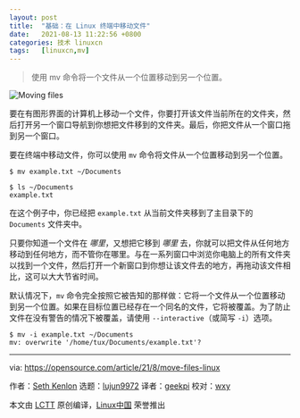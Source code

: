```yaml
---
layout: post
title:	"基础：在 Linux 终端中移动文件"
date:	2021-08-13 11:22:56 +0800 
categories:	技术 linuxcn 
tags:	[linuxcn,mv]
---
```




> 
> 使用 mv 命令将一个文件从一个位置移动到另一个位置。
> 
> 
> 


![](/Asserts/Images//attachment/album/202108/13/112248lnal8a0qz50zqzld.jpg "Moving files")


要在有图形界面的计算机上移动一个文件，你要打开该文件当前所在的文件夹，然后打开另一个窗口导航到你想把文件移到的文件夹。最后，你把文件从一个窗口拖到另一个窗口。


要在终端中移动文件，你可以使用 `mv` 命令将文件从一个位置移动到另一个位置。



```
$ mv example.txt ~/Documents

$ ls ~/Documents
example.txt

```

在这个例子中，你已经把 `example.txt` 从当前文件夹移到了主目录下的 `Documents` 文件夹中。


只要你知道一个文件在 *哪里*，又想把它移到 *哪里* 去，你就可以把文件从任何地方移动到任何地方，而不管你在哪里。与在一系列窗口中浏览你电脑上的所有文件夹以找到一个文件，然后打开一个新窗口到你想让该文件去的地方，再拖动该文件相比，这可以大大节省时间。


默认情况下，`mv` 命令完全按照它被告知的那样做：它将一个文件从一个位置移动到另一个位置。如果在目标位置已经存在一个同名的文件，它将被覆盖。为了防止文件在没有警告的情况下被覆盖，请使用 `--interactive`（或简写 `-i`）选项。



```
$ mv -i example.txt ~/Documents
mv: overwrite '/home/tux/Documents/example.txt'?

```



---


via: <https://opensource.com/article/21/8/move-files-linux>


作者：[Seth Kenlon](https://opensource.com/users/seth) 选题：[lujun9972](https://github.com/lujun9972) 译者：[geekpi](https://github.com/geekpi) 校对：[wxy](https://github.com/wxy)


本文由 [LCTT](https://github.com/LCTT/TranslateProject) 原创编译，[Linux中国](https://linux.cn/) 荣誉推出

